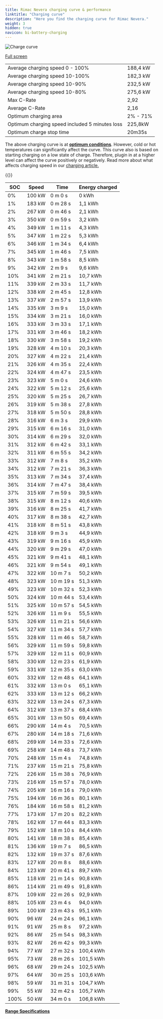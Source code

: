 ```yaml
---
title: Rimac Nevera charging curve & performance
linktitle: "Charging curve"
description: "Here you find the charging curve for Rimac Nevera."
weight: 3
hidden: true
navicon: bi-battery-charging
---
```

<!-- markdownlint-disable MD033 -->
<img src="../chargingcurve.svg" alt="Charge curve" class="img-fluid">

[Full screen](../chargingcurve.svg)


<table class="table table-striped border">
<tbody>
<tr>
<td>Average charging speed 0 - 100%</td><td>188,4 kW</td>
</tr>
<tr>
<td>Average charging speed 10-100%</td><td>182,3 kW</td>
</tr>
<tr>
<td>Average charging speed 10-90%</td><td>232,5 kW</td>
</tr>
<tr>
<td>Average charging speed 10-80%</td><td>275,6 kW</td>
</tr>
<tr>
<td>Max C-Rate</td><td>2,92</td>
</tr>
<tr>
<td>Average C-Rate</td><td>2,16</td>
</tr>
<tr>
<td>Optimum charging area</td><td>2% - 71%</td>
</tr>
<tr>
<td>Optimum charging speed included 5 minutes loss</td><td>225,8kW</td>
</tr>
<tr>
<td>Optimum charge stop time</td><td>20m35s</td>
</tr>
</tbody>
</table>


The above charging curve is at **[optimum conditions](../../../../../technology/battery/charging/#temperature)**. However, cold or hot temperatures can significantly affect the curve. This curve also is based on starting charging on a low state of charge. Therefore, plugin in at a higher level can affect the curve positively or negatively. Read more about what affects charging speed in our [charging article.](../../../../../technology/battery/charging/)


{{<evkxdisplayaddarticle />}}
<table class="table table-striped border">
<thead>
<tr><th>SOC</th><th>Speed</th><th>Time</th><th>Energy charged</th></tr>
</thead>
<tbody>
<tr>
<td>0%</td><td>100 kW</td><td> 0 m 0 s </td><td>0 kWh </td>
</tr>
<tr>
<td>1%</td><td>183 kW</td><td> 0 m 28 s </td><td>1,1 kWh </td>
</tr>
<tr>
<td>2%</td><td>267 kW</td><td> 0 m 46 s </td><td>2,1 kWh </td>
</tr>
<tr>
<td>3%</td><td>350 kW</td><td> 0 m 59 s </td><td>3,2 kWh </td>
</tr>
<tr>
<td>4%</td><td>349 kW</td><td> 1 m 11 s </td><td>4,3 kWh </td>
</tr>
<tr>
<td>5%</td><td>347 kW</td><td> 1 m 22 s </td><td>5,3 kWh </td>
</tr>
<tr>
<td>6%</td><td>346 kW</td><td> 1 m 34 s </td><td>6,4 kWh </td>
</tr>
<tr>
<td>7%</td><td>345 kW</td><td> 1 m 46 s </td><td>7,5 kWh </td>
</tr>
<tr>
<td>8%</td><td>343 kW</td><td> 1 m 58 s </td><td>8,5 kWh </td>
</tr>
<tr>
<td>9%</td><td>342 kW</td><td> 2 m 9 s </td><td>9,6 kWh </td>
</tr>
<tr>
<td>10%</td><td>341 kW</td><td> 2 m 21 s </td><td>10,7 kWh </td>
</tr>
<tr>
<td>11%</td><td>339 kW</td><td> 2 m 33 s </td><td>11,7 kWh </td>
</tr>
<tr>
<td>12%</td><td>338 kW</td><td> 2 m 45 s </td><td>12,8 kWh </td>
</tr>
<tr>
<td>13%</td><td>337 kW</td><td> 2 m 57 s </td><td>13,9 kWh </td>
</tr>
<tr>
<td>14%</td><td>335 kW</td><td> 3 m 9 s </td><td>15,0 kWh </td>
</tr>
<tr>
<td>15%</td><td>334 kW</td><td> 3 m 21 s </td><td>16,0 kWh </td>
</tr>
<tr>
<td>16%</td><td>333 kW</td><td> 3 m 33 s </td><td>17,1 kWh </td>
</tr>
<tr>
<td>17%</td><td>331 kW</td><td> 3 m 46 s </td><td>18,2 kWh </td>
</tr>
<tr>
<td>18%</td><td>330 kW</td><td> 3 m 58 s </td><td>19,2 kWh </td>
</tr>
<tr>
<td>19%</td><td>328 kW</td><td> 4 m 10 s </td><td>20,3 kWh </td>
</tr>
<tr>
<td>20%</td><td>327 kW</td><td> 4 m 22 s </td><td>21,4 kWh </td>
</tr>
<tr>
<td>21%</td><td>326 kW</td><td> 4 m 35 s </td><td>22,4 kWh </td>
</tr>
<tr>
<td>22%</td><td>324 kW</td><td> 4 m 47 s </td><td>23,5 kWh </td>
</tr>
<tr>
<td>23%</td><td>323 kW</td><td> 5 m 0 s </td><td>24,6 kWh </td>
</tr>
<tr>
<td>24%</td><td>322 kW</td><td> 5 m 12 s </td><td>25,6 kWh </td>
</tr>
<tr>
<td>25%</td><td>320 kW</td><td> 5 m 25 s </td><td>26,7 kWh </td>
</tr>
<tr>
<td>26%</td><td>319 kW</td><td> 5 m 38 s </td><td>27,8 kWh </td>
</tr>
<tr>
<td>27%</td><td>318 kW</td><td> 5 m 50 s </td><td>28,8 kWh </td>
</tr>
<tr>
<td>28%</td><td>316 kW</td><td> 6 m 3 s </td><td>29,9 kWh </td>
</tr>
<tr>
<td>29%</td><td>315 kW</td><td> 6 m 16 s </td><td>31,0 kWh </td>
</tr>
<tr>
<td>30%</td><td>314 kW</td><td> 6 m 29 s </td><td>32,0 kWh </td>
</tr>
<tr>
<td>31%</td><td>312 kW</td><td> 6 m 42 s </td><td>33,1 kWh </td>
</tr>
<tr>
<td>32%</td><td>311 kW</td><td> 6 m 55 s </td><td>34,2 kWh </td>
</tr>
<tr>
<td>33%</td><td>312 kW</td><td> 7 m 8 s </td><td>35,2 kWh </td>
</tr>
<tr>
<td>34%</td><td>312 kW</td><td> 7 m 21 s </td><td>36,3 kWh </td>
</tr>
<tr>
<td>35%</td><td>313 kW</td><td> 7 m 34 s </td><td>37,4 kWh </td>
</tr>
<tr>
<td>36%</td><td>314 kW</td><td> 7 m 47 s </td><td>38,4 kWh </td>
</tr>
<tr>
<td>37%</td><td>315 kW</td><td> 7 m 59 s </td><td>39,5 kWh </td>
</tr>
<tr>
<td>38%</td><td>315 kW</td><td> 8 m 12 s </td><td>40,6 kWh </td>
</tr>
<tr>
<td>39%</td><td>316 kW</td><td> 8 m 25 s </td><td>41,7 kWh </td>
</tr>
<tr>
<td>40%</td><td>317 kW</td><td> 8 m 38 s </td><td>42,7 kWh </td>
</tr>
<tr>
<td>41%</td><td>318 kW</td><td> 8 m 51 s </td><td>43,8 kWh </td>
</tr>
<tr>
<td>42%</td><td>318 kW</td><td> 9 m 3 s </td><td>44,9 kWh </td>
</tr>
<tr>
<td>43%</td><td>319 kW</td><td> 9 m 16 s </td><td>45,9 kWh </td>
</tr>
<tr>
<td>44%</td><td>320 kW</td><td> 9 m 29 s </td><td>47,0 kWh </td>
</tr>
<tr>
<td>45%</td><td>321 kW</td><td> 9 m 41 s </td><td>48,1 kWh </td>
</tr>
<tr>
<td>46%</td><td>321 kW</td><td> 9 m 54 s </td><td>49,1 kWh </td>
</tr>
<tr>
<td>47%</td><td>322 kW</td><td> 10 m 7 s </td><td>50,2 kWh </td>
</tr>
<tr>
<td>48%</td><td>323 kW</td><td> 10 m 19 s </td><td>51,3 kWh </td>
</tr>
<tr>
<td>49%</td><td>323 kW</td><td> 10 m 32 s </td><td>52,3 kWh </td>
</tr>
<tr>
<td>50%</td><td>324 kW</td><td> 10 m 44 s </td><td>53,4 kWh </td>
</tr>
<tr>
<td>51%</td><td>325 kW</td><td> 10 m 57 s </td><td>54,5 kWh </td>
</tr>
<tr>
<td>52%</td><td>326 kW</td><td> 11 m 9 s </td><td>55,5 kWh </td>
</tr>
<tr>
<td>53%</td><td>326 kW</td><td> 11 m 21 s </td><td>56,6 kWh </td>
</tr>
<tr>
<td>54%</td><td>327 kW</td><td> 11 m 34 s </td><td>57,7 kWh </td>
</tr>
<tr>
<td>55%</td><td>328 kW</td><td> 11 m 46 s </td><td>58,7 kWh </td>
</tr>
<tr>
<td>56%</td><td>329 kW</td><td> 11 m 59 s </td><td>59,8 kWh </td>
</tr>
<tr>
<td>57%</td><td>329 kW</td><td> 12 m 11 s </td><td>60,9 kWh </td>
</tr>
<tr>
<td>58%</td><td>330 kW</td><td> 12 m 23 s </td><td>61,9 kWh </td>
</tr>
<tr>
<td>59%</td><td>331 kW</td><td> 12 m 35 s </td><td>63,0 kWh </td>
</tr>
<tr>
<td>60%</td><td>332 kW</td><td> 12 m 48 s </td><td>64,1 kWh </td>
</tr>
<tr>
<td>61%</td><td>332 kW</td><td> 13 m 0 s </td><td>65,1 kWh </td>
</tr>
<tr>
<td>62%</td><td>333 kW</td><td> 13 m 12 s </td><td>66,2 kWh </td>
</tr>
<tr>
<td>63%</td><td>322 kW</td><td> 13 m 24 s </td><td>67,3 kWh </td>
</tr>
<tr>
<td>64%</td><td>312 kW</td><td> 13 m 37 s </td><td>68,4 kWh </td>
</tr>
<tr>
<td>65%</td><td>301 kW</td><td> 13 m 50 s </td><td>69,4 kWh </td>
</tr>
<tr>
<td>66%</td><td>290 kW</td><td> 14 m 4 s </td><td>70,5 kWh </td>
</tr>
<tr>
<td>67%</td><td>280 kW</td><td> 14 m 18 s </td><td>71,6 kWh </td>
</tr>
<tr>
<td>68%</td><td>269 kW</td><td> 14 m 33 s </td><td>72,6 kWh </td>
</tr>
<tr>
<td>69%</td><td>258 kW</td><td> 14 m 48 s </td><td>73,7 kWh </td>
</tr>
<tr>
<td>70%</td><td>248 kW</td><td> 15 m 4 s </td><td>74,8 kWh </td>
</tr>
<tr>
<td>71%</td><td>237 kW</td><td> 15 m 21 s </td><td>75,8 kWh </td>
</tr>
<tr>
<td>72%</td><td>226 kW</td><td> 15 m 38 s </td><td>76,9 kWh </td>
</tr>
<tr>
<td>73%</td><td>216 kW</td><td> 15 m 57 s </td><td>78,0 kWh </td>
</tr>
<tr>
<td>74%</td><td>205 kW</td><td> 16 m 16 s </td><td>79,0 kWh </td>
</tr>
<tr>
<td>75%</td><td>194 kW</td><td> 16 m 36 s </td><td>80,1 kWh </td>
</tr>
<tr>
<td>76%</td><td>184 kW</td><td> 16 m 58 s </td><td>81,2 kWh </td>
</tr>
<tr>
<td>77%</td><td>173 kW</td><td> 17 m 20 s </td><td>82,2 kWh </td>
</tr>
<tr>
<td>78%</td><td>162 kW</td><td> 17 m 44 s </td><td>83,3 kWh </td>
</tr>
<tr>
<td>79%</td><td>152 kW</td><td> 18 m 10 s </td><td>84,4 kWh </td>
</tr>
<tr>
<td>80%</td><td>141 kW</td><td> 18 m 38 s </td><td>85,4 kWh </td>
</tr>
<tr>
<td>81%</td><td>136 kW</td><td> 19 m 7 s </td><td>86,5 kWh </td>
</tr>
<tr>
<td>82%</td><td>132 kW</td><td> 19 m 37 s </td><td>87,6 kWh </td>
</tr>
<tr>
<td>83%</td><td>127 kW</td><td> 20 m 8 s </td><td>88,6 kWh </td>
</tr>
<tr>
<td>84%</td><td>123 kW</td><td> 20 m 41 s </td><td>89,7 kWh </td>
</tr>
<tr>
<td>85%</td><td>118 kW</td><td> 21 m 14 s </td><td>90,8 kWh </td>
</tr>
<tr>
<td>86%</td><td>114 kW</td><td> 21 m 49 s </td><td>91,8 kWh </td>
</tr>
<tr>
<td>87%</td><td>109 kW</td><td> 22 m 26 s </td><td>92,9 kWh </td>
</tr>
<tr>
<td>88%</td><td>105 kW</td><td> 23 m 4 s </td><td>94,0 kWh </td>
</tr>
<tr>
<td>89%</td><td>100 kW</td><td> 23 m 43 s </td><td>95,1 kWh </td>
</tr>
<tr>
<td>90%</td><td>96 kW</td><td> 24 m 24 s </td><td>96,1 kWh </td>
</tr>
<tr>
<td>91%</td><td>91 kW</td><td> 25 m 8 s </td><td>97,2 kWh </td>
</tr>
<tr>
<td>92%</td><td>86 kW</td><td> 25 m 54 s </td><td>98,3 kWh </td>
</tr>
<tr>
<td>93%</td><td>82 kW</td><td> 26 m 42 s </td><td>99,3 kWh </td>
</tr>
<tr>
<td>94%</td><td>77 kW</td><td> 27 m 32 s </td><td>100,4 kWh </td>
</tr>
<tr>
<td>95%</td><td>73 kW</td><td> 28 m 26 s </td><td>101,5 kWh </td>
</tr>
<tr>
<td>96%</td><td>68 kW</td><td> 29 m 24 s </td><td>102,5 kWh </td>
</tr>
<tr>
<td>97%</td><td>64 kW</td><td> 30 m 25 s </td><td>103,6 kWh </td>
</tr>
<tr>
<td>98%</td><td>59 kW</td><td> 31 m 31 s </td><td>104,7 kWh </td>
</tr>
<tr>
<td>99%</td><td>55 kW</td><td> 32 m 42 s </td><td>105,7 kWh </td>
</tr>
<tr>
<td>100%</td><td>50 kW</td><td> 34 m 0 s </td><td>106,8 kWh </td>
</tr>
</tbody>
</table>

<div class="mt-3 mb-3">
<a href="../rangeandconsumption/" class="text-decoration-none text-black">
<strong><i class="bi-arrow-left"></i> Range </strong>
</a>
<a href="../specifications/" class="text-decoration-none text-black float-end">
<strong>Specifications <i class="bi-arrow-right"></i></strong>
</a>
</div>
